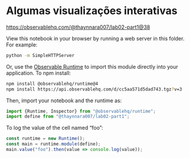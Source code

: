 # Algumas visualizações interativas

https://observablehq.com/@thaynnara007/lab02-part1@38

View this notebook in your browser by running a web server in this folder. For
example:

~~~sh
python -m SimpleHTTPServer
~~~

Or, use the [Observable Runtime](https://github.com/observablehq/runtime) to
import this module directly into your application. To npm install:

~~~sh
npm install @observablehq/runtime@4
npm install https://api.observablehq.com/d/cc5aa571d5dad743.tgz?v=3
~~~

Then, import your notebook and the runtime as:

~~~js
import {Runtime, Inspector} from "@observablehq/runtime";
import define from "@thaynnara007/lab02-part1";
~~~

To log the value of the cell named “foo”:

~~~js
const runtime = new Runtime();
const main = runtime.module(define);
main.value("foo").then(value => console.log(value));
~~~
